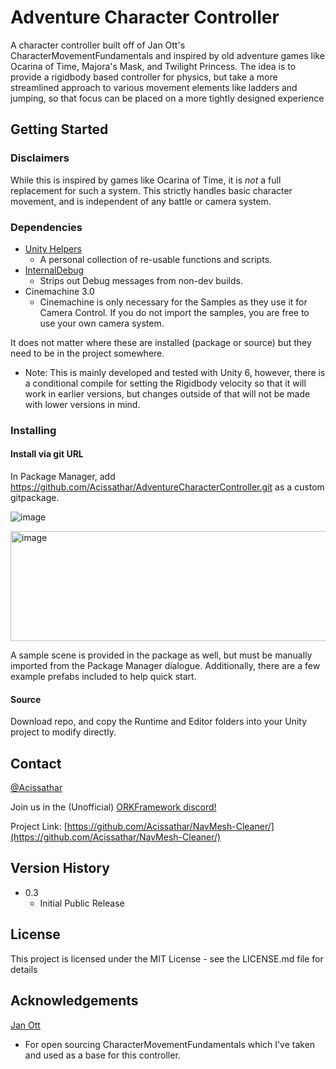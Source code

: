 # Adventure Character Controller

A character controller built off of Jan Ott's CharacterMovementFundamentals and inspired by old adventure games like Ocarina of Time, Majora's Mask, and Twilight Princess. The idea is to provide a rigidbody based controller for physics, but take a more streamlined approach to various movement elements like ladders and jumping, so that focus can be placed on a more tightly designed experience

## Getting Started

### Disclaimers

While this is inspired by games like Ocarina of Time, it is _not_ a full replacement for such a system. This strictly handles basic character movement, and is independent of any battle or camera system.

### Dependencies

* [Unity Helpers]([https://assetstore.unity.com/packages/tools/physics/scivolo-character-controller-170660](https://github.com/Acissathar/UnityHelpers))
  * A personal collection of re-usable functions and scripts.
* [InternalDebug](https://github.com/Acissathar/InternalDebug)
  * Strips out Debug messages from non-dev builds.
* Cinemachine 3.0
  * Cinemachine is only necessary for the Samples as they use it for Camera Control. If you do not import the samples, you are free to use your own camera system.

It does not matter where these are installed (package or source) but they need to be in the project somewhere.

* Note: This is mainly developed and tested with Unity 6, however, there is a conditional compile for setting the Rigidbody velocity so that it will work in earlier versions, but changes outside of that will not be made with lower versions in mind.

### Installing

#### Install via git URL

In Package Manager, add https://github.com/Acissathar/AdventureCharacterController.git as a custom gitpackage.

![image](https://github.com/user-attachments/assets/eb88d6e1-4910-487c-93e6-82f4e274dc1a)

<img width="1133" height="176" alt="image" src="https://github.com/user-attachments/assets/40d62cb6-350b-425a-94e0-a138fd91dae2" />

A sample scene is provided in the package as well, but must be manually imported from the Package Manager dialogue. Additionally, there are a few example prefabs included to help quick start.

#### Source

Download repo, and copy the Runtime and Editor folders into your Unity project to modify directly.

## Contact

[@Acissathar](https://twitter.com/Acissathar)

Join us in the (Unofficial) [ORKFramework discord!](https://discord.gg/Bafvu9wtvs) 

Project Link: [https://github.com/Acissathar/NavMesh-Cleaner/](https://github.com/Acissathar/NavMesh-Cleaner/)

## Version History

* 0.3
    * Initial Public Release

## License

This project is licensed under the MIT License - see the LICENSE.md file for details

## Acknowledgements

[Jan Ott](https://github.com/Jan-Ott/CharacterMovementFundamentals)
- For open sourcing CharacterMovementFundamentals which I've taken and used as a base for this controller.
